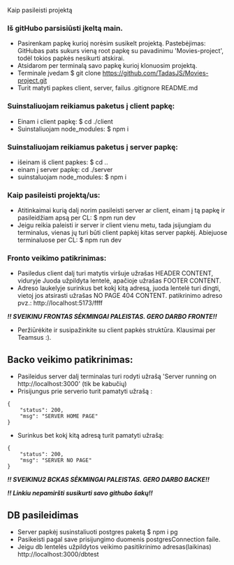 Kaip pasileisti projektą 

### Iš gitHubo parsisiūsti įkeltą main. 
 * Pasirenkam papkę kurioj norėsim susikelt projektą. Pastebėjimas: GitHubas pats sukurs vieną root papkę su pavadinimu 'Movies-project', todėl tokios papkės nesikurti atskirai.
* Atsidarom per terminalą savo papkę kurioj klonuosim projektą.
* Terminale įvedam $ git clone https://github.com/TadasJS/Movies-project.git
* Turit matyti papkes client, server, failus .gitignore README.md

### Suinstaliuojam reikiamus paketus  į client papkę:
* Einam i client papkę: $ cd ./client 
* Suinstaliuojam node_modules: $ npm i 
    

### Suinstaliuojam reikiamus paketus į server papkę:
* išeinam iš client papkes: $ cd ..
* einam į server papkę: cd ./server
* suinstaluojam node_modules: $ npm i 

     

### Kaip pasileisti projektą/us: 
* Atitinkaimai kurią dalį norim pasileisti server ar client, einam į tą papkę ir pasileidžiam apsą per CL: $ npm run dev
* Jeigu reikia paleisti ir server ir client vienu metu, tada įsijungiam du terminalus, vienas jų turi būti client papkėj kitas server papkėj. Abiejuose terminaluose per CL: $ npm run dev

### Fronto veikimo patikrinimas:   
* Pasiledus client dalį turi matytis viršuje užrašas HEADER CONTENT, viduryje Juoda užpildyta lentelė, apačioje užrašas FOOTER CONTENT.
* Adreso laukelyje surinkus bet kokį kitą adresą, juoda lentelė turi dingti, vietoj jos atsirasti užrašas NO PAGE 404 CONTENT. patikrinimo adreso pvz.: http://localhost:5173/ffff

***!! SVEIKINU FRONTAS SĖKMINGAI PALEISTAS. GERO DARBO FRONTE!!***

* Peržiūrėkite ir susipažinkite su client papkės struktūra. Klausimai per Teamsus :).

## Backo veikimo patikrinimas: 
* Pasileidus server dalį terminalas turi rodyti užrašą 'Server running on http://localhost:3000' (tik be kabučių)
* Prisijungus prie serverio turit pamatyti užrašą :
```
{
    "status": 200,
    "msg": "SERVER HOME PAGE"
}
```
* Surinkus bet kokį kitą adresą turit pamatyti užrašą:
``` 
{
    "status": 200,
    "msg": "SERVER NO PAGE"
}
```
***!! SVEIKINU2 BCKAS SĖKMINGAI PALEISTAS. GERO DARBO BACKE!!***

***!! Linkiu nepamiršti susikurti savo githubo šakų!!***

## DB pasileidimas
* Server papkėj susinstaliuoti postgres paketą $ npm i pg
* Pasikeisti pagal save prisijungimo duomenis postgresConnection faile. 
* Jeigu db lentelės užpildytos veikimo pasitikrinimo adresas(laikinas) http://localhost:3000/dbtest

